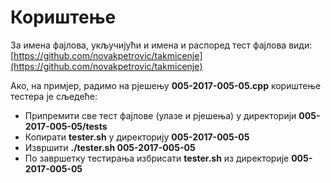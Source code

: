 # Кориштење

За имена фајлова, укључијући и имена и распоред тест фајлова види:
[https://github.com/novakpetrovic/takmicenje](https://github.com/novakpetrovic/takmicenje)

Ако, на примјер, радимо на рјешењу **005-2017-005-05.cpp** кориштење тестера је сљедеће:

* Припремити све тест фајлове (улазе и рјешења) у директорији **005-2017-005-05/tests**
* Копирати **tester.sh** у директорију **005-2017-005-05**
* Извршити **./tester.sh 005-2017-005-05**
* По завршетку тестирања избрисати **tester.sh** из директорије **005-2017-005-05**
